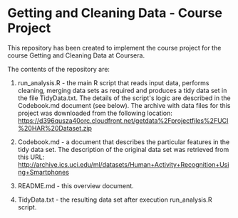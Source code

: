 Getting and Cleaning Data - Course Project
===========

This repository has been created to implement the course project for the course Getting and Cleaning Data at Coursera.

The contents of the repository are:

1. run_analysis.R - the main R script that reads input data, performs cleaning, merging data sets as required and produces a tidy data set in the file TidyData.txt. The details of the script's logic are described in the Codebook.md document (see below). The archive with data files for this project was downloaded from the following location: https://d396qusza40orc.cloudfront.net/getdata%2Fprojectfiles%2FUCI%20HAR%20Dataset.zip 

2. Codebook.md - a document that describes the particular features in the tidy data set. The description of the original data set was retrieved from this URL: http://archive.ics.uci.edu/ml/datasets/Human+Activity+Recognition+Using+Smartphones

3. README.md - this overview document.

4. TidyData.txt - the resulting data set after execution run_analysis.R script.

